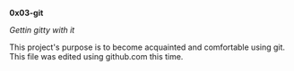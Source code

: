 **0x03-git**

*Gettin gitty with it*

This project's purpose is to become acquainted and comfortable using git. This file was edited using github.com this time.
